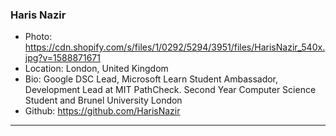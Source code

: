 ### Haris Nazir
- Photo: https://cdn.shopify.com/s/files/1/0292/5294/3951/files/HarisNazir_540x.jpg?v=1588871671
- Location: London, United Kingdom
- Bio: Google DSC Lead, Microsoft Learn Student Ambassador, Development Lead at MIT PathCheck. Second Year Computer Science Student and Brunel University London
- Github: https://github.com/HarisNazir
***
